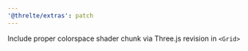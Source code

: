 ```yaml
---
'@threlte/extras': patch
---
```


Include proper colorspace shader chunk via Three.js revision in `<Grid>`
